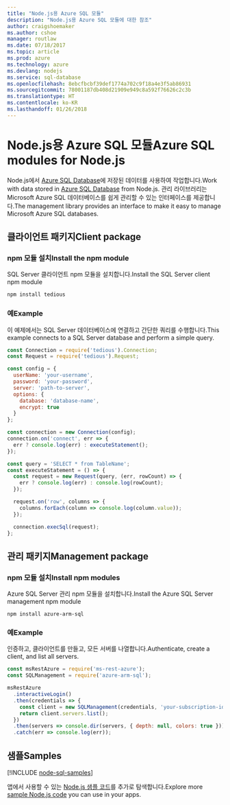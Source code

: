 ```yaml
---
title: "Node.js용 Azure SQL 모듈"
description: "Node.js용 Azure SQL 모듈에 대한 참조"
author: craigshoemaker
ms.author: cshoe
manager: routlaw
ms.date: 07/18/2017
ms.topic: article
ms.prod: azure
ms.technology: azure
ms.devlang: nodejs
ms.service: sql-database
ms.openlocfilehash: 8ebcfbcbf39def1774a702c9f18a4e3f5ab86931
ms.sourcegitcommit: 78001187db408d21909e949c8a592f76626c2c3b
ms.translationtype: HT
ms.contentlocale: ko-KR
ms.lasthandoff: 01/26/2018
---
```

# <a name="azure-sql-modules-for-nodejs"></a><span data-ttu-id="559e3-103">Node.js용 Azure SQL 모듈</span><span class="sxs-lookup"><span data-stu-id="559e3-103">Azure SQL modules for Node.js</span></span>

<span data-ttu-id="559e3-104">Node.js에서 [Azure SQL Database](https://docs.microsoft.com/azure/sql-database/sql-database-technical-overview)에 저장된 데이터를 사용하여 작업합니다.</span><span class="sxs-lookup"><span data-stu-id="559e3-104">Work with data stored in [Azure SQL Database](https://docs.microsoft.com/azure/sql-database/sql-database-technical-overview) from Node.js.</span></span>
<span data-ttu-id="559e3-105">관리 라이브러리는 Microsoft Azure SQL 데이터베이스를 쉽게 관리할 수 있는 인터페이스를 제공합니다.</span><span class="sxs-lookup"><span data-stu-id="559e3-105">The management library provides an interface to make it easy to manage Microsoft Azure SQL databases.</span></span>

## <a name="client-package"></a><span data-ttu-id="559e3-106">클라이언트 패키지</span><span class="sxs-lookup"><span data-stu-id="559e3-106">Client package</span></span>

### <a name="install-the-npm-module"></a><span data-ttu-id="559e3-107">npm 모듈 설치</span><span class="sxs-lookup"><span data-stu-id="559e3-107">Install the npm module</span></span>

<span data-ttu-id="559e3-108">SQL Server 클라이언트 npm 모듈을 설치합니다.</span><span class="sxs-lookup"><span data-stu-id="559e3-108">Install the SQL Server client npm module</span></span>

```bash
npm install tedious
```

### <a name="example"></a><span data-ttu-id="559e3-109">예</span><span class="sxs-lookup"><span data-stu-id="559e3-109">Example</span></span>

<span data-ttu-id="559e3-110">이 예제에서는 SQL Server 데이터베이스에 연결하고 간단한 쿼리를 수행합니다.</span><span class="sxs-lookup"><span data-stu-id="559e3-110">This example connects to a SQL Server database and perform a simple query.</span></span>

```javascript
const Connection = require('tedious').Connection;
const Request = require('tedious').Request;

const config = {
  userName: 'your-username',
  password: 'your-password',
  server: 'path-to-server',
  options: {
    database: 'database-name',
    encrypt: true
  }
};

const connection = new Connection(config);
connection.on('connect', err => {
  err ? console.log(err) : executeStatement();
});

const query = 'SELECT * from TableName';
const executeStatement = () => {
  const request = new Request(query, (err, rowCount) => {
    err ? console.log(err) : console.log(rowCount);
  });

  request.on('row', columns => {
    columns.forEach(column => console.log(column.value));
  });

  connection.execSql(request);
};
```

## <a name="management-package"></a><span data-ttu-id="559e3-111">관리 패키지</span><span class="sxs-lookup"><span data-stu-id="559e3-111">Management package</span></span>

### <a name="install-npm-modules"></a><span data-ttu-id="559e3-112">npm 모듈 설치</span><span class="sxs-lookup"><span data-stu-id="559e3-112">Install npm modules</span></span>

<span data-ttu-id="559e3-113">Azure SQL Server 관리 npm 모듈을 설치합니다.</span><span class="sxs-lookup"><span data-stu-id="559e3-113">Install the Azure SQL Server management npm module</span></span>

```
npm install azure-arm-sql
```   

### <a name="example"></a><span data-ttu-id="559e3-114">예</span><span class="sxs-lookup"><span data-stu-id="559e3-114">Example</span></span>

<span data-ttu-id="559e3-115">인증하고, 클라이언트를 만들고, 모든 서버를 나열합니다.</span><span class="sxs-lookup"><span data-stu-id="559e3-115">Authenticate, create a client, and list all servers.</span></span>

```javascript
const msRestAzure = require('ms-rest-azure');
const SQLManagement = require('azure-arm-sql');

msRestAzure
  .interactiveLogin()
  .then(credentials => {
    const client = new SQLManagement(credentials, 'your-subscription-id');
    return client.servers.list();
  })
  .then(servers => console.dir(servers, { depth: null, colors: true }))
  .catch(err => console.log(err));
```

## <a name="samples"></a><span data-ttu-id="559e3-116">샘플</span><span class="sxs-lookup"><span data-stu-id="559e3-116">Samples</span></span>

[!INCLUDE [node-sql-samples](../docs-ref-conceptual/includes/sql-samples.md)]

<span data-ttu-id="559e3-117">앱에서 사용할 수 있는 [Node.js 샘플 코드](https://azure.microsoft.com/resources/samples/?platform=nodejs)를 추가로 탐색합니다.</span><span class="sxs-lookup"><span data-stu-id="559e3-117">Explore more [sample Node.js code](https://azure.microsoft.com/resources/samples/?platform=nodejs) you can use in your apps.</span></span>
